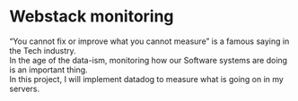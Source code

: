 # Webstack monitoring

“You cannot fix or improve what you cannot measure” is a famous saying in the Tech industry.  
In the age of the data-ism, monitoring how our Software systems are doing is an important thing.  
In this project, I will implement datadog to measure what is going on in my servers. 
